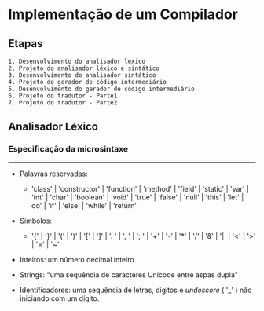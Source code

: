 # Implementação de um Compilador


## Etapas

	1. Desenvolvimento do analisador léxico
	2. Projeto do analisador léxico e sintático
	3. Desenvolvimento do analisador sintático 
    4. Projeto do gerador de código intermediário 
	5. Desenvolvimento do gerador de código intermediário
    6. Projeto do tradutor - Parte1 
    7. Projeto do tradutor - Parte2
	

## Analisador Léxico
### Especificação da microsintaxe
-------------------
* Palavras reservadas: 

	* 'class' | 'constructor' | 'function' | 'method' | 'field' | 'static' | 'var' | 'int' | 'char' | 'boolean' | 'void' | 'true' | 'false' | 'null' | 'this' | 'let' |  do' | 'if' | 'else' | 'while' | 'return’

- Símbolos: 
	* '{' | '}' | '(' | ')' | '[' | ']' | '. ' | ', ' | '; ' | '+' | '-' | '*' | '/' | '&' | '|' | '<' | '>' | '=' | '~'

- Inteiros: um número decimal inteiro
- Strings: "uma sequência de caracteres Unicode entre aspas dupla"
- Identificadores: uma sequência de letras, digitos e *undescore* ( '_' ) não iniciando com um dígito.
